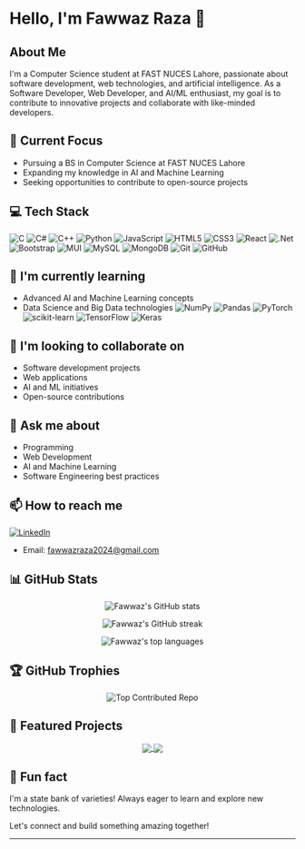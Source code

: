 
# Hello, I'm Fawwaz Raza 👋

## About Me
I'm a Computer Science student at FAST NUCES Lahore, passionate about software development, web technologies, and artificial intelligence. As a Software Developer, Web Developer, and AI/ML enthusiast, my goal is to contribute to innovative projects and collaborate with like-minded developers.

## 🔭 Current Focus
- Pursuing a BS in Computer Science at FAST NUCES Lahore
- Expanding my knowledge in AI and Machine Learning
- Seeking opportunities to contribute to open-source projects

## 💻 Tech Stack
![C](https://img.shields.io/badge/c-%2300599C.svg?style=for-the-badge&logo=c&logoColor=white) ![C#](https://img.shields.io/badge/c%23-%23239120.svg?style=for-the-badge&logo=csharp&logoColor=white) ![C++](https://img.shields.io/badge/c++-%2300599C.svg?style=for-the-badge&logo=c%2B%2B&logoColor=white) ![Python](https://img.shields.io/badge/python-3670A0?style=for-the-badge&logo=python&logoColor=ffdd54) ![JavaScript](https://img.shields.io/badge/javascript-%23323330.svg?style=for-the-badge&logo=javascript&logoColor=%23F7DF1E) ![HTML5](https://img.shields.io/badge/html5-%23E34F26.svg?style=for-the-badge&logo=html5&logoColor=white) ![CSS3](https://img.shields.io/badge/css3-%231572B6.svg?style=for-the-badge&logo=css3&logoColor=white) ![React](https://img.shields.io/badge/react-%2320232a.svg?style=for-the-badge&logo=react&logoColor=%2361DAFB) ![.Net](https://img.shields.io/badge/.NET-5C2D91?style=for-the-badge&logo=.net&logoColor=white) ![Bootstrap](https://img.shields.io/badge/bootstrap-%238511FA.svg?style=for-the-badge&logo=bootstrap&logoColor=white) ![MUI](https://img.shields.io/badge/MUI-%230081CB.svg?style=for-the-badge&logo=mui&logoColor=white) ![MySQL](https://img.shields.io/badge/mysql-4479A1.svg?style=for-the-badge&logo=mysql&logoColor=white) ![MongoDB](https://img.shields.io/badge/MongoDB-%234ea94b.svg?style=for-the-badge&logo=mongodb&logoColor=white) ![Git](https://img.shields.io/badge/git-%23F05033.svg?style=for-the-badge&logo=git&logoColor=white) ![GitHub](https://img.shields.io/badge/github-%23121011.svg?style=for-the-badge&logo=github&logoColor=white)

## 🌱 I'm currently learning
- Advanced AI and Machine Learning concepts
- Data Science and Big Data technologies
![NumPy](https://img.shields.io/badge/numpy-%23013243.svg?style=for-the-badge&logo=numpy&logoColor=white) ![Pandas](https://img.shields.io/badge/pandas-%23150458.svg?style=for-the-badge&logo=pandas&logoColor=white) ![PyTorch](https://img.shields.io/badge/PyTorch-%23EE4C2C.svg?style=for-the-badge&logo=PyTorch&logoColor=white) ![scikit-learn](https://img.shields.io/badge/scikit--learn-%23F7931E.svg?style=for-the-badge&logo=scikit-learn&logoColor=white) ![TensorFlow](https://img.shields.io/badge/TensorFlow-%23FF6F00.svg?style=for-the-badge&logo=TensorFlow&logoColor=white) ![Keras](https://img.shields.io/badge/Keras-%23D00000.svg?style=for-the-badge&logo=Keras&logoColor=white)

## 👯 I'm looking to collaborate on
- Software development projects
- Web applications
- AI and ML initiatives
- Open-source contributions

## 💬 Ask me about
- Programming
- Web Development
- AI and Machine Learning
- Software Engineering best practices

## 📫 How to reach me
[![LinkedIn](https://img.shields.io/badge/LinkedIn-%230077B5.svg?logo=linkedin&logoColor=white)](https://linkedin.com/in/fawwazraza)
- Email: fawwazraza2024@gmail.com

## 📊 GitHub Stats
<p align="center">
  <img src="https://github-readme-stats.vercel.app/api?username=FawwazRaza&theme=default&hide_border=false&rank_icon=percentile" alt="Fawwaz's GitHub stats" />
</p>
<p align="center">
  <img src="https://github-readme-streak-stats.herokuapp.com/?user=FawwazRaza&theme=default&hide_border=false" alt="Fawwaz's GitHub streak" />
</p>
<p align="center">
  <img src="https://github-readme-stats.vercel.app/api/top-langs/?username=FawwazRaza&theme=default&hide_border=false&include_all_commits=true&count_private=true&layout=compact" alt="Fawwaz's top languages" />
</p>

## 🏆 GitHub Trophies
<p align="center">
  <img src="https://github-contributor-stats.vercel.app/api?username=FawwazRaza&limit=5&theme=default&combine_all_yearly_contributions=true" alt="Top Contributed Repo" />
</p>

## 🚀 Featured Projects
<p align="center">
  <a href="https://github.com/FawwazRaza/magnum-opsem">
    <img align="center" src="https://github-readme-stats.vercel.app/api/pin/?username=FawwazRaza&repo=magnum-opsem" />
  </a>
  <a href="https://github.com/FawwazRaza/AI-projects">
    <img align="center" src="https://github-readme-stats.vercel.app/api/pin/?username=FawwazRaza&repo=AI-projects" />
  </a>
</p>

## 🚀 Fun fact
I'm a state bank of varieties! Always eager to learn and explore new technologies.

Let's connect and build something amazing together!

---

<!-- Proudly created with GPRM ( https://gprm.itsvg.in ) -->

